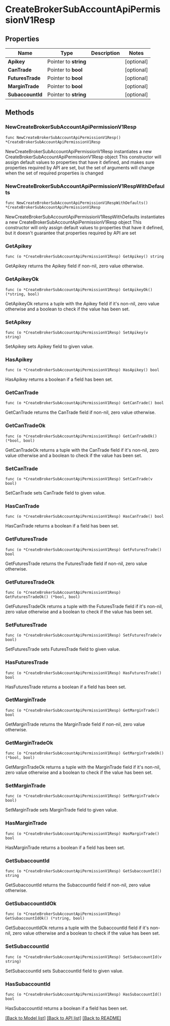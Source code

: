 # CreateBrokerSubAccountApiPermissionV1Resp

## Properties

Name | Type | Description | Notes
------------ | ------------- | ------------- | -------------
**Apikey** | Pointer to **string** |  | [optional] 
**CanTrade** | Pointer to **bool** |  | [optional] 
**FuturesTrade** | Pointer to **bool** |  | [optional] 
**MarginTrade** | Pointer to **bool** |  | [optional] 
**SubaccountId** | Pointer to **string** |  | [optional] 

## Methods

### NewCreateBrokerSubAccountApiPermissionV1Resp

`func NewCreateBrokerSubAccountApiPermissionV1Resp() *CreateBrokerSubAccountApiPermissionV1Resp`

NewCreateBrokerSubAccountApiPermissionV1Resp instantiates a new CreateBrokerSubAccountApiPermissionV1Resp object
This constructor will assign default values to properties that have it defined,
and makes sure properties required by API are set, but the set of arguments
will change when the set of required properties is changed

### NewCreateBrokerSubAccountApiPermissionV1RespWithDefaults

`func NewCreateBrokerSubAccountApiPermissionV1RespWithDefaults() *CreateBrokerSubAccountApiPermissionV1Resp`

NewCreateBrokerSubAccountApiPermissionV1RespWithDefaults instantiates a new CreateBrokerSubAccountApiPermissionV1Resp object
This constructor will only assign default values to properties that have it defined,
but it doesn't guarantee that properties required by API are set

### GetApikey

`func (o *CreateBrokerSubAccountApiPermissionV1Resp) GetApikey() string`

GetApikey returns the Apikey field if non-nil, zero value otherwise.

### GetApikeyOk

`func (o *CreateBrokerSubAccountApiPermissionV1Resp) GetApikeyOk() (*string, bool)`

GetApikeyOk returns a tuple with the Apikey field if it's non-nil, zero value otherwise
and a boolean to check if the value has been set.

### SetApikey

`func (o *CreateBrokerSubAccountApiPermissionV1Resp) SetApikey(v string)`

SetApikey sets Apikey field to given value.

### HasApikey

`func (o *CreateBrokerSubAccountApiPermissionV1Resp) HasApikey() bool`

HasApikey returns a boolean if a field has been set.

### GetCanTrade

`func (o *CreateBrokerSubAccountApiPermissionV1Resp) GetCanTrade() bool`

GetCanTrade returns the CanTrade field if non-nil, zero value otherwise.

### GetCanTradeOk

`func (o *CreateBrokerSubAccountApiPermissionV1Resp) GetCanTradeOk() (*bool, bool)`

GetCanTradeOk returns a tuple with the CanTrade field if it's non-nil, zero value otherwise
and a boolean to check if the value has been set.

### SetCanTrade

`func (o *CreateBrokerSubAccountApiPermissionV1Resp) SetCanTrade(v bool)`

SetCanTrade sets CanTrade field to given value.

### HasCanTrade

`func (o *CreateBrokerSubAccountApiPermissionV1Resp) HasCanTrade() bool`

HasCanTrade returns a boolean if a field has been set.

### GetFuturesTrade

`func (o *CreateBrokerSubAccountApiPermissionV1Resp) GetFuturesTrade() bool`

GetFuturesTrade returns the FuturesTrade field if non-nil, zero value otherwise.

### GetFuturesTradeOk

`func (o *CreateBrokerSubAccountApiPermissionV1Resp) GetFuturesTradeOk() (*bool, bool)`

GetFuturesTradeOk returns a tuple with the FuturesTrade field if it's non-nil, zero value otherwise
and a boolean to check if the value has been set.

### SetFuturesTrade

`func (o *CreateBrokerSubAccountApiPermissionV1Resp) SetFuturesTrade(v bool)`

SetFuturesTrade sets FuturesTrade field to given value.

### HasFuturesTrade

`func (o *CreateBrokerSubAccountApiPermissionV1Resp) HasFuturesTrade() bool`

HasFuturesTrade returns a boolean if a field has been set.

### GetMarginTrade

`func (o *CreateBrokerSubAccountApiPermissionV1Resp) GetMarginTrade() bool`

GetMarginTrade returns the MarginTrade field if non-nil, zero value otherwise.

### GetMarginTradeOk

`func (o *CreateBrokerSubAccountApiPermissionV1Resp) GetMarginTradeOk() (*bool, bool)`

GetMarginTradeOk returns a tuple with the MarginTrade field if it's non-nil, zero value otherwise
and a boolean to check if the value has been set.

### SetMarginTrade

`func (o *CreateBrokerSubAccountApiPermissionV1Resp) SetMarginTrade(v bool)`

SetMarginTrade sets MarginTrade field to given value.

### HasMarginTrade

`func (o *CreateBrokerSubAccountApiPermissionV1Resp) HasMarginTrade() bool`

HasMarginTrade returns a boolean if a field has been set.

### GetSubaccountId

`func (o *CreateBrokerSubAccountApiPermissionV1Resp) GetSubaccountId() string`

GetSubaccountId returns the SubaccountId field if non-nil, zero value otherwise.

### GetSubaccountIdOk

`func (o *CreateBrokerSubAccountApiPermissionV1Resp) GetSubaccountIdOk() (*string, bool)`

GetSubaccountIdOk returns a tuple with the SubaccountId field if it's non-nil, zero value otherwise
and a boolean to check if the value has been set.

### SetSubaccountId

`func (o *CreateBrokerSubAccountApiPermissionV1Resp) SetSubaccountId(v string)`

SetSubaccountId sets SubaccountId field to given value.

### HasSubaccountId

`func (o *CreateBrokerSubAccountApiPermissionV1Resp) HasSubaccountId() bool`

HasSubaccountId returns a boolean if a field has been set.


[[Back to Model list]](../README.md#documentation-for-models) [[Back to API list]](../README.md#documentation-for-api-endpoints) [[Back to README]](../README.md)


